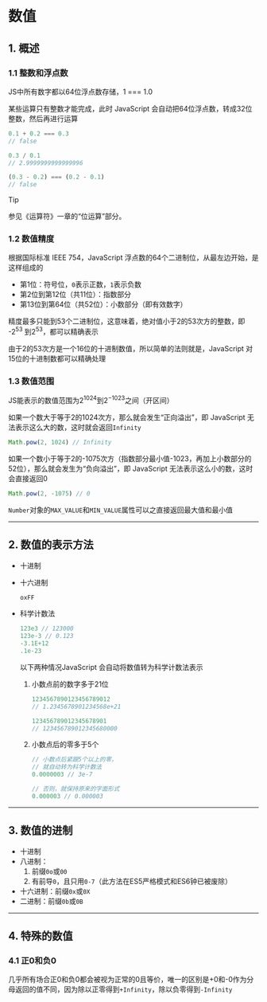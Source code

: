 # 数值

## 1. 概述

### 1.1 整数和浮点数

JS中所有数字都以64位浮点数存储，1 === 1.0

某些运算只有整数才能完成，此时 JavaScript 会自动把64位浮点数，转成32位整数，然后再进行运算

```javascript
0.1 + 0.2 === 0.3
// false

0.3 / 0.1
// 2.9999999999999996

(0.3 - 0.2) === (0.2 - 0.1)
// false
```

> [!Tip]
>
> 参见《运算符》一章的“位运算”部分。

### 1.2 数值精度

根据国际标准 IEEE 754，JavaScript 浮点数的64个二进制位，从最左边开始，是这样组成的

- 第1位：符号位，`0`表示正数，`1`表示负数
- 第2位到第12位（共11位）：指数部分
- 第13位到第64位（共52位）：小数部分（即有效数字）

精度最多只能到53个二进制位，这意味着，绝对值小于2的53次方的整数，即 -$2^{53}$ 到$2^{53}$​，都可以精确表示

由于2的53次方是一个16位的十进制数值，所以简单的法则就是，JavaScript 对15位的十进制数都可以精确处理

### 1.3 数值范围

JS能表示的数值范围为$2^{1024}$到$2^{-1023}$之间（开区间）

如果一个数大于等于2的1024次方，那么就会发生“正向溢出”，即 JavaScript 无法表示这么大的数，这时就会返回`Infinity`

```javascript
Math.pow(2, 1024) // Infinity
```

如果一个数小于等于2的-1075次方（指数部分最小值-1023，再加上小数部分的52位），那么就会发生为“负向溢出”，即 JavaScript 无法表示这么小的数，这时会直接返回0

```javascript
Math.pow(2, -1075) // 0
```

`Number`对象的`MAX_VALUE`和`MIN_VALUE`属性可以之直接返回最大值和最小值

------

## 2. 数值的表示方法

+ 十进制

+ 十六进制

  ```javascript
  oxFF
  ```

+ 科学计数法

  ```javascript
  123e3 // 123000
  123e-3 // 0.123
  -3.1E+12
  .1e-23
  ```

  以下两种情况JavaScript 会自动将数值转为科学计数法表示

  1. 小数点前的数字多于21位

     ```javascript
     1234567890123456789012
     // 1.2345678901234568e+21
     
     123456789012345678901
     // 123456789012345680000
     ```

  2. 小数点后的零多于5个

     ```javascript
     // 小数点后紧跟5个以上的零，
     // 就自动转为科学计数法
     0.0000003 // 3e-7
     
     // 否则，就保持原来的字面形式
     0.000003 // 0.000003
     ```

------

## 3. 数值的进制

+ 十进制
+ 八进制：
  1. 前缀`0o`或`00`
  2. 有前导`0`，且只用`0-7`（此方法在ES5严格模式和ES6钟已被废除）
+ 十六进制：前缀`0x`或`0X`
+ 二进制：前缀`0b`或`0B`

------

## 4. 特殊的数值

### 4.1 正0和负0

几乎所有场合正0和负0都会被视为正常的0且等价，唯一的区别是+0和-0作为分母返回的值不同，因为除以正零得到`+Infinity`，除以负零得到`-Infinity`